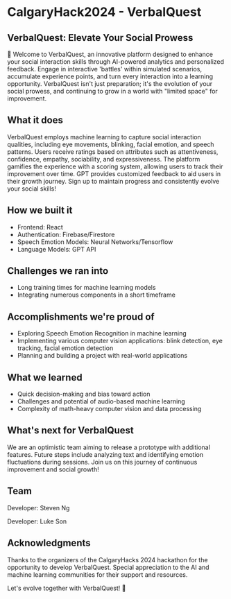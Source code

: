 # CalgaryHack2024 - VerbalQuest

## VerbalQuest: Elevate Your Social Prowess
🌟 Welcome to VerbalQuest, an innovative platform designed to enhance your social interaction skills through AI-powered analytics and personalized feedback. Engage in interactive 'battles' within simulated scenarios, accumulate experience points, and turn every interaction into a learning opportunity. VerbalQuest isn't just preparation; it's the evolution of your social prowess, and continuing to grow in a world with "limited space" for improvement.

## What it does
VerbalQuest employs machine learning to capture social interaction qualities, including eye movements, blinking, facial emotion, and speech patterns. Users receive ratings based on attributes such as attentiveness, confidence, empathy, sociability, and expressiveness. The platform gamifies the experience with a scoring system, allowing users to track their improvement over time. GPT provides customized feedback to aid users in their growth journey. Sign up to maintain progress and consistently evolve your social skills!

## How we built it
- Frontend: React
- Authentication: Firebase/Firestore
- Speech Emotion Models: Neural Networks/Tensorflow
- Language Models: GPT API

## Challenges we ran into
- Long training times for machine learning models
- Integrating numerous components in a short timeframe

## Accomplishments we're proud of
- Exploring Speech Emotion Recognition in machine learning
- Implementing various computer vision applications: blink detection, eye tracking, facial emotion detection
- Planning and building a project with real-world applications

## What we learned
- Quick decision-making and bias toward action
- Challenges and potential of audio-based machine learning
- Complexity of math-heavy computer vision and data processing

## What's next for VerbalQuest
We are an optimistic team aiming to release a prototype with additional features. Future steps include analyzing text and identifying emotion fluctuations during sessions. Join us on this journey of continuous improvement and social growth!

## Team
Developer: Steven Ng

Developer: Luke Son

## Acknowledgments
Thanks to the organizers of the CalgaryHacks 2024 hackathon for the opportunity to develop VerbalQuest. Special appreciation to the AI and machine learning communities for their support and resources.

Let's evolve together with VerbalQuest! 🚀
